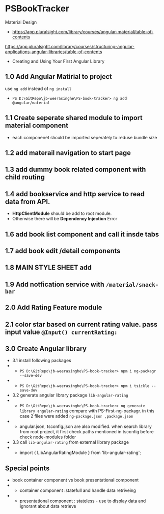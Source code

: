 # PSBookTracker
Material Design
- https://app.pluralsight.com/library/courses/angular-material/table-of-contents

https://app.pluralsight.com/library/courses/structuring-angular-applications-angular-libraries/table-of-contents
- Creating and Using Your First Angular Library

## 1.0 Add Angular Matirial to project
use `ng add` instead of `ng install`
-   `PS D:\GitRepo\jb-weerasinghe\PS-book-tracker> ng add @angular/material`
## 1.1 Create seperate shared module to import material component
-  each componenet should be imported seperately to reduse bundle size
## 1.2 add materail navigation to start page
## 1.3 add dummy book related component with child routing
## 1.4 add bookservice and http service to read data from API.
- **HttpClientModule** should be add to root module. 
- Otherwise there will be **Dependency Injection** Error

## 1.6 add book list component and call it insde tabs

## 1.7 add book edit /detail components

## 1.8 MAIN STYLE SHEET add

## 1.9 Add notfication service with  `/material/snack-bar`

## 2.0 Add Rating Feature module
## 2.1 color star based on current rating value. pass input value `@Input() currentRating:`

## 3.0 Create Angular library
- 3.1 install following packages
- - `PS D:\GitRepo\jb-weerasinghe\PS-book-tracker> npm i ng-packagr --save-dev`
- - `PS D:\GitRepo\jb-weerasinghe\PS-book-tracker> npm i tsickle --save-dev   `
- 3.2 generate angular library package `lib-angular-rating`
- - `PS D:\GitRepo\jb-weerasinghe\PS-book-tracker> ng generate library angular-rating`
compare with PS-First-ng-packagr. in this case 2 files were added `ng-package.json ,package.json `
- - angular.json, tsconfig.json are also modified. when search library from root project, it first check paths mentioned in tsconfig before check node-modules folder
- 3.3 call `lib-angular-rating` from external library package
- - import { LibAngularRatingModule } from 'lib-angular-rating';



## Special points
- book container component vs book presentational component
- -  container component :statefull and handle data retriveing
- -  presentational component : stateless - use to display data and ignorant about data retrieve
